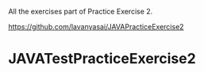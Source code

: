 All the exercises part of Practice Exercise 2.

https://github.com/lavanyasai/JAVAPracticeExercise2
# JAVATestPracticeExercise2
